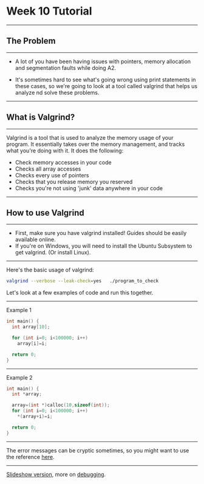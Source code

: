 <!-- {% raw %} -->

# Week 10 Tutorial

-----

## The Problem

---

- A lot of you have been having issues with pointers, memory allocation and segmentation faults while doing A2. 

- It's sometimes hard to see what's going wrong using print statements in these cases, so we're going to look at a tool called valgrind that helps us analyze nd solve these problems.

-----

## What is Valgrind?

---

Valgrind is a tool that is used to analyze the memory usage of your program. It essentially takes over the memory management, and tracks what you're doing with it. It does the following:

 * Check memory accesses in your code
 * Checks all array accesses
 * Checks every use of pointers
 * Checks that you release memory you reserved
 * Checks you're not using 'junk' data anywhere in your code

-----

## How to use Valgrind

---

- First, make sure you have valgrind installed! Guides should be easily available online. 
- If you're on Windows, you will need to install the Ubuntu Subsystem to get valgrind. (Or install Linux).

---

Here's the basic usage of valgrind:

```sh
valgrind --verbose --leak-check=yes   ./program_to_check
```

Let's look at a few examples of code and run this together.

---

Example 1

```c
int main() {
  int array[10];

  for (int i=0; i<100000; i++)
    array[i]=i;

  return 0;
}
```
---

Example 2

```c
int main() {
  int *array;

  array=(int *)calloc(10,sizeof(int));
  for (int i=0; i<100000; i++)
    *(array+i)=i;

  return 0;
}
```
---

The error messages can be cryptic sometimes, so you might want to use the reference [here](http://valgrind.org/docs/manual/quick-start.html).

---
[Slideshow version](slides/), more on [debugging](../debug/).
<!-- {% endraw %} -->
